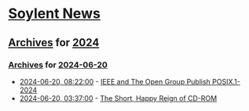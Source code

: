 # [Soylent News](../../../README.md)

## [Archives](../../index.md) for [2024](../index.md)

### [Archives](../../index.md) for [2024-06-20](index.md)

* [2024-06-20, 08:22:00](https://soylentnews.org/article.pl?sid=24/06/19/0153202&from=rss) - [IEEE and The Open Group Publish POSIX.1-2024](https://soylentnews.org/article.pl?sid=24/06/19/0153202&from=rss)
* [2024-06-20, 03:37:00](https://soylentnews.org/article.pl?sid=24/06/19/0119246&from=rss) - [The Short, Happy Reign of CD-ROM](https://soylentnews.org/article.pl?sid=24/06/19/0119246&from=rss)
